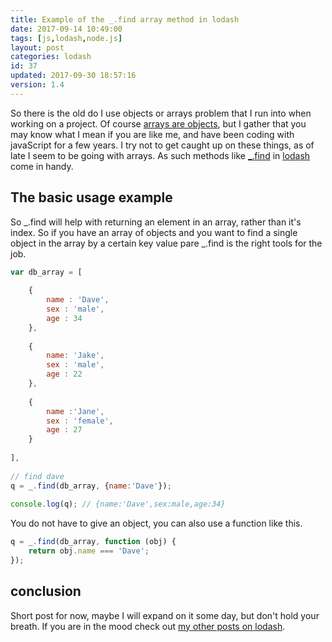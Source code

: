 ```yaml
---
title: Example of the _.find array method in lodash
date: 2017-09-14 10:49:00
tags: [js,lodash,node.js]
layout: post
categories: lodash
id: 37
updated: 2017-09-30 18:57:16
version: 1.4
---
```


So there is the old do I use objects or arrays problem that I run into when working on a project. Of course [arrays are objects](/2017/05/12/js-arrays-are-objects/), but I gather that you may know what I mean if you are like me, and have been coding with javaScript for a few years. I try not to get caught up on these things, as of late I seem to be going with arrays. As such methods like [\_.find](https://lodash.com/docs/4.17.4#find) in [lodash](https://lodash.com/) come in handy.

<!-- more -->

## The basic usage example

So \_.find will help with returning an element in an array, rather than it's index. So if you have an array of objects and you want to find a single object in the array by a certain key value pare \_.find is the right tools for the job.

```js
var db_array = [
 
    {
        name : 'Dave',
        sex : 'male',
        age : 34
    },
 
    {
        name: 'Jake',
        sex : 'male',
        age : 22
    },
 
    {
        name :'Jane',
        sex : 'female',
        age : 27
    }
 
],
 
// find dave
q = _.find(db_array, {name:'Dave'});
 
console.log(q); // {name:'Dave',sex:male,age:34}
```

You do not have to give an object, you can also use a function like this.

```js
q = _.find(db_array, function (obj) {
    return obj.name === 'Dave';
});
```

## conclusion

Short post for now, maybe I will expand on it some day, but don't hold your breath. If you are in the mood check out [my other posts on lodash](/categories/lodash/).

